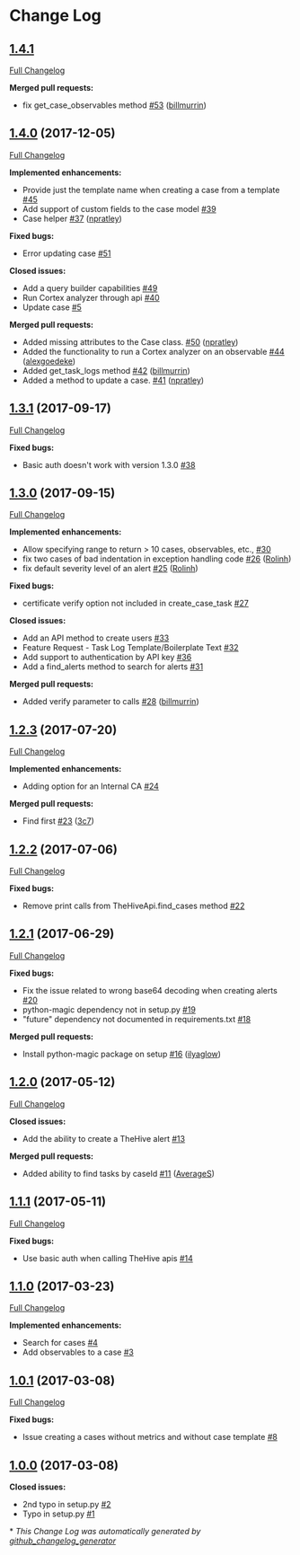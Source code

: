 # Change Log

## [1.4.1](https://github.com/CERT-BDF/TheHive4py/tree/1.4.1)

[Full Changelog](https://github.com/CERT-BDF/TheHive4py/compare/1.4.0...1.4.1)

**Merged pull requests:**

- fix get\_case\_observables method [\#53](https://github.com/CERT-BDF/TheHive4py/pull/53) ([billmurrin](https://github.com/billmurrin))

## [1.4.0](https://github.com/CERT-BDF/TheHive4py/tree/1.4.0) (2017-12-05)
[Full Changelog](https://github.com/CERT-BDF/TheHive4py/compare/1.3.1...1.4.0)

**Implemented enhancements:**

- Provide just the template name when creating a case from a template [\#45](https://github.com/CERT-BDF/TheHive4py/issues/45)
- Add support of custom fields to the case model [\#39](https://github.com/CERT-BDF/TheHive4py/issues/39)
- Case helper [\#37](https://github.com/CERT-BDF/TheHive4py/pull/37) ([npratley](https://github.com/npratley))

**Fixed bugs:**

- Error updating case [\#51](https://github.com/CERT-BDF/TheHive4py/issues/51)

**Closed issues:**

- Add a query builder capabilities [\#49](https://github.com/CERT-BDF/TheHive4py/issues/49)
- Run Cortex analyzer through api [\#40](https://github.com/CERT-BDF/TheHive4py/issues/40)
- Update case [\#5](https://github.com/CERT-BDF/TheHive4py/issues/5)

**Merged pull requests:**

- Added missing attributes to the Case class. [\#50](https://github.com/CERT-BDF/TheHive4py/pull/50) ([npratley](https://github.com/npratley))
- Added the functionality to run a Cortex analyzer on an observable [\#44](https://github.com/CERT-BDF/TheHive4py/pull/44) ([alexgoedeke](https://github.com/alexgoedeke))
- Added get\_task\_logs method [\#42](https://github.com/CERT-BDF/TheHive4py/pull/42) ([billmurrin](https://github.com/billmurrin))
- Added a method to update a case. [\#41](https://github.com/CERT-BDF/TheHive4py/pull/41) ([npratley](https://github.com/npratley))

## [1.3.1](https://github.com/CERT-BDF/TheHive4py/tree/1.3.1) (2017-09-17)
[Full Changelog](https://github.com/CERT-BDF/TheHive4py/compare/1.3.0...1.3.1)

**Fixed bugs:**

- Basic auth doesn't work with version 1.3.0 [\#38](https://github.com/CERT-BDF/TheHive4py/issues/38)

## [1.3.0](https://github.com/CERT-BDF/TheHive4py/tree/1.3.0) (2017-09-15)
[Full Changelog](https://github.com/CERT-BDF/TheHive4py/compare/1.2.3...1.3.0)

**Implemented enhancements:**

- Allow specifying range to return \> 10 cases, observables, etc., [\#30](https://github.com/CERT-BDF/TheHive4py/issues/30)
- fix two cases of bad indentation in exception handling code [\#26](https://github.com/CERT-BDF/TheHive4py/pull/26) ([Rolinh](https://github.com/Rolinh))
- fix default severity level of an alert [\#25](https://github.com/CERT-BDF/TheHive4py/pull/25) ([Rolinh](https://github.com/Rolinh))

**Fixed bugs:**

- certificate verify option not included in create\_case\_task [\#27](https://github.com/CERT-BDF/TheHive4py/issues/27)

**Closed issues:**

- Add an API method to create users [\#33](https://github.com/CERT-BDF/TheHive4py/issues/33)
- Feature Request - Task Log Template/Boilerplate Text [\#32](https://github.com/CERT-BDF/TheHive4py/issues/32)
- Add support to authentication by API key [\#36](https://github.com/CERT-BDF/TheHive4py/issues/36)
- Add a find\_alerts method to search for alerts [\#31](https://github.com/CERT-BDF/TheHive4py/issues/31)

**Merged pull requests:**

- Added verify parameter to calls [\#28](https://github.com/CERT-BDF/TheHive4py/pull/28) ([billmurrin](https://github.com/billmurrin))

## [1.2.3](https://github.com/CERT-BDF/TheHive4py/tree/1.2.3) (2017-07-20)
[Full Changelog](https://github.com/CERT-BDF/TheHive4py/compare/1.2.2...1.2.3)

**Implemented enhancements:**

- Adding option for an Internal CA  [\#24](https://github.com/CERT-BDF/TheHive4py/issues/24)

**Merged pull requests:**

- Find first [\#23](https://github.com/CERT-BDF/TheHive4py/pull/23) ([3c7](https://github.com/3c7))

## [1.2.2](https://github.com/CERT-BDF/TheHive4py/tree/1.2.2) (2017-07-06)
[Full Changelog](https://github.com/CERT-BDF/TheHive4py/compare/1.2.1...1.2.2)

**Fixed bugs:**

- Remove print calls from TheHiveApi.find\_cases method [\#22](https://github.com/CERT-BDF/TheHive4py/issues/22)

## [1.2.1](https://github.com/CERT-BDF/TheHive4py/tree/1.2.1) (2017-06-29)
[Full Changelog](https://github.com/CERT-BDF/TheHive4py/compare/1.2.0...1.2.1)

**Fixed bugs:**

- Fix the issue related to wrong base64 decoding when creating alerts [\#20](https://github.com/CERT-BDF/TheHive4py/issues/20)
- python-magic dependency not in setup.py [\#19](https://github.com/CERT-BDF/TheHive4py/issues/19)
- "future" dependency not documented in requirements.txt [\#18](https://github.com/CERT-BDF/TheHive4py/issues/18)

**Merged pull requests:**

- Install python-magic package on setup [\#16](https://github.com/CERT-BDF/TheHive4py/pull/16) ([ilyaglow](https://github.com/ilyaglow))

## [1.2.0](https://github.com/CERT-BDF/TheHive4py/tree/1.2.0) (2017-05-12)
[Full Changelog](https://github.com/CERT-BDF/TheHive4py/compare/1.1.1...1.2.0)

**Closed issues:**

- Add the ability to create a TheHive alert [\#13](https://github.com/CERT-BDF/TheHive4py/issues/13)

**Merged pull requests:**

- Added ability to find tasks by caseId [\#11](https://github.com/CERT-BDF/TheHive4py/pull/11) ([AverageS](https://github.com/AverageS))

## [1.1.1](https://github.com/CERT-BDF/TheHive4py/tree/1.1.1) (2017-05-11)
[Full Changelog](https://github.com/CERT-BDF/TheHive4py/compare/1.1.0...1.1.1)

**Fixed bugs:**

- Use basic auth when calling TheHive apis [\#14](https://github.com/CERT-BDF/TheHive4py/issues/14)

## [1.1.0](https://github.com/CERT-BDF/TheHive4py/tree/1.1.0) (2017-03-23)
[Full Changelog](https://github.com/CERT-BDF/TheHive4py/compare/1.0.1...1.1.0)

**Implemented enhancements:**

- Search for cases [\#4](https://github.com/CERT-BDF/TheHive4py/issues/4)
- Add observables to a case [\#3](https://github.com/CERT-BDF/TheHive4py/issues/3)

## [1.0.1](https://github.com/CERT-BDF/TheHive4py/tree/1.0.1) (2017-03-08)
[Full Changelog](https://github.com/CERT-BDF/TheHive4py/compare/1.0.0...1.0.1)

**Fixed bugs:**

- Issue creating a cases without metrics and without case template [\#8](https://github.com/CERT-BDF/TheHive4py/issues/8)

## [1.0.0](https://github.com/CERT-BDF/TheHive4py/tree/1.0.0) (2017-03-08)
**Closed issues:**

- 2nd typo in setup.py [\#2](https://github.com/CERT-BDF/TheHive4py/issues/2)
- Typo in setup.py [\#1](https://github.com/CERT-BDF/TheHive4py/issues/1)



\* *This Change Log was automatically generated by [github_changelog_generator](https://github.com/skywinder/Github-Changelog-Generator)*
